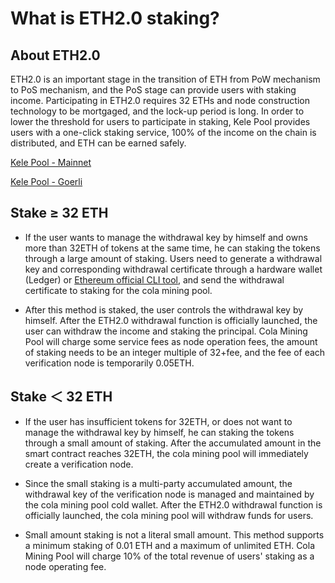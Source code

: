 # What is ETH2.0 staking?

## About ETH2.0

ETH2.0 is an important stage in the transition of ETH from PoW mechanism to PoS mechanism, and the PoS stage can provide users with staking income. Participating in ETH2.0 requires 32 ETHs and node construction technology to be mortgaged, and the lock-up period is long. In order to lower the threshold for users to participate in staking, Kele Pool provides users with a one-click staking service, 100% of the income on the chain is distributed, and ETH can be earned safely.

[Kele Pool - Mainnet](https://kelepool.com/pos/eth/mining)

[Kele Pool - Goerli](https://test-www.kelepool.com/pos/eth/mining)

## Stake ≥ 32 ETH

- If the user wants to manage the withdrawal key by himself and owns more than 32ETH of tokens at the same time, he can staking the tokens through a large amount of staking. Users need to generate a withdrawal key and corresponding withdrawal certificate through a hardware wallet (Ledger) or [Ethereum official CLI tool](https://github.com/ethereum/staking-deposit-cli), and send the withdrawal certificate to staking for the cola mining pool.

- After this method is staked, the user controls the withdrawal key by himself. After the ETH2.0 withdrawal function is officially launched, the user can withdraw the income and staking the principal. Cola Mining Pool will charge some service fees as node operation fees, the amount of staking needs to be an integer multiple of 32+fee, and the fee of each verification node is temporarily 0.05ETH.

## Stake ＜ 32 ETH

- If the user has insufficient tokens for 32ETH, or does not want to manage the withdrawal key by himself, he can staking the tokens through a small amount of staking. After the accumulated amount in the smart contract reaches 32ETH, the cola mining pool will immediately create a verification node.

- Since the small staking is a multi-party accumulated amount, the withdrawal key of the verification node is managed and maintained by the cola mining pool cold wallet. After the ETH2.0 withdrawal function is officially launched, the cola mining pool will withdraw funds for users.

- Small amount staking is not a literal small amount. This method supports a minimum staking of 0.01 ETH and a maximum of unlimited ETH. Cola Mining Pool will charge 10% of the total revenue of users' staking as a node operating fee.